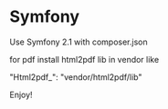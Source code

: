 Symfony 
=======

Use Symfony 2.1 with composer.json 

for pdf install html2pdf lib in vendor like 

"Html2pdf_": "vendor/html2pdf/lib"


Enjoy!
